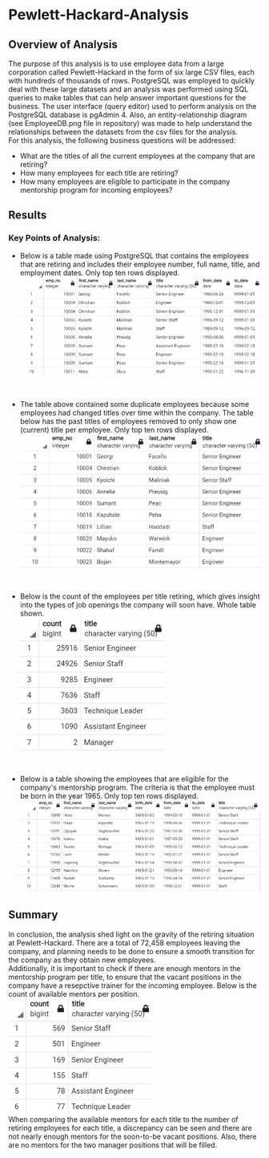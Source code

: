 # Pewlett-Hackard-Analysis
## Overview of Analysis
The purpose of this analysis is to use employee data from a large corporation called Pewlett-Hackard in the form of six large CSV files, each with hundreds of thousands of rows. PostgreSQL was employed to quickly deal with these large datasets and an analysis was performed using SQL queries to make tables that can help answer important questions for the business. The user interface (query editor) used to perform analysis on the PostgreSQL database is pgAdmin 4. Also, an entity-relationship diagram (see EmployeeDB.png file in repository) was made to help understand the relationships between the datasets from the csv files for the analysis. <br/>
For this analysis, the following business questions will be addressed:
* What are the titles of all the current employees at the company that are retiring?
* How many employees for each title are retiring?
* How many employees are eligible to participate in the company mentorship program for incoming employees?
## Results
### Key Points of Analysis:
* Below is a table made using PostgreSQL that contains the employees that are retiring and includes their employee number, full name, title, and employment dates. 
Only top ten rows displayed.
![Retirement Titles](./Analysis%20Projects%20Folder/Pewlett-Hackard%20Analysis%20Folder/retirement_titles.png)
<br/>

* The table above contained some duplicate employees because some employees had changed titles over time within the company. The table below has the past titles of employees removed to only show one (current) title per employee. Only top ten rows displayed.
![Unique Titles](./Analysis%20Projects%20Folder/Pewlett-Hackard%20Analysis%20Folder/unique_titles.png)
<br/>

* Below is the count of the employees per title retiring, which gives insight into the types of job openings the company will soon have. Whole table shown. <br/>
![Retiring Titles](./Analysis%20Projects%20Folder/Pewlett-Hackard%20Analysis%20Folder/retiring_titles.png)
<br/>

* Below is a table showing the employees that are eligible for the company's mentorship program. The criteria is that the employee must be born in the year 1965. Only top ten rows displayed.
![Mentorship Eligibility](./Analysis%20Projects%20Folder/Pewlett-Hackard%20Analysis%20Folder/mentorship_eligibility.png)<br/>

## Summary
In conclusion, the analysis shed light on the gravity of the retiring situation at Pewlett-Hackard. There are a total of 72,458 employees leaving the company, and planning needs to be done to ensure a smooth transition  for the company as they obtain new employees. <br/>
Additionally, it is important to check if there are enough mentors in the mentorship program per title, to ensure that the vacant positions in the company have a resepctive trainer for the incoming employee. Below is the count of available mentors per position.<br/>
![Mentor Count](./Analysis%20Projects%20Folder/Pewlett-Hackard%20Analysis%20Folder/mentor_count.png)
<br/>
When comparing the available mentors for each title to the number of retiring employees for each title, a discrepancy can be seen and there are not nearly enough mentors for the soon-to-be vacant positions. Also, there are no mentors for the two manager positions that will be filled.
<br/>
